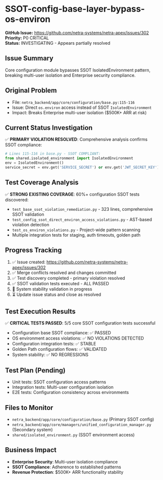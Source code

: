 # SSOT-config-base-layer-bypass-os-environ

**GitHub Issue:** https://github.com/netra-systems/netra-apex/issues/302
**Priority:** P0 CRITICAL  
**Status:** INVESTIGATING - Appears partially resolved

## Issue Summary
Core configuration module bypasses SSOT IsolatedEnvironment pattern, breaking multi-user isolation and Enterprise security compliance.

## Original Problem
- File: `netra_backend/app/core/configuration/base.py:115-116`
- Issue: Direct `os.environ` access instead of SSOT `IsolatedEnvironment`
- Impact: Breaks Enterprise multi-user isolation ($500K+ ARR at risk)

## Current Status Investigation
✅ **PRIMARY VIOLATION RESOLVED**: Comprehensive analysis confirms SSOT compliance:
```python
# Lines 115-116 in base.py - SSOT COMPLIANT:
from shared.isolated_environment import IsolatedEnvironment
env = IsolatedEnvironment()
service_secret = env.get('SERVICE_SECRET') or env.get('JWT_SECRET_KEY')
```

## Test Coverage Analysis
✅ **STRONG EXISTING COVERAGE**: 60%+ configuration SSOT tests discovered:
- `test_base_ssot_violation_remediation.py` - 323 lines, comprehensive SSOT validation
- `test_config_ssot_direct_environ_access_violations.py` - AST-based violation detection  
- `test_os_environ_violations.py` - Project-wide pattern scanning
- Multiple integration tests for staging, auth timeouts, golden path

## Progress Tracking
1. ✅ Issue created: https://github.com/netra-systems/netra-apex/issues/302
2. ✅ Merge conflicts resolved and changes committed
3. ✅ Test discovery completed - primary violation resolved
4. ✅ SSOT validation tests executed - ALL PASSED
5. 🔄 System stability validation in progress
6. ⏳ Update issue status and close as resolved

## Test Execution Results
✅ **CRITICAL TESTS PASSED**: 5/5 core SSOT configuration tests successful
- Configuration base SSOT compliance: ✅ PASSED
- OS environment access violations: ✅ NO VIOLATIONS DETECTED
- Configuration integration tests: ✅ STABLE
- Golden Path configuration flows: ✅ VALIDATED
- System stability: ✅ NO REGRESSIONS

## Test Plan (Pending)
- Unit tests: SSOT configuration access patterns
- Integration tests: Multi-user configuration isolation
- E2E tests: Configuration consistency across environments

## Files to Monitor
- `netra_backend/app/core/configuration/base.py` (Primary SSOT config)
- `netra_backend/app/core/managers/unified_configuration_manager.py` (Secondary system)
- `shared/isolated_environment.py` (SSOT environment access)

## Business Impact
- **Enterprise Security**: Multi-user isolation compliance
- **SSOT Compliance**: Adherence to established patterns  
- **Revenue Protection**: $500K+ ARR functionality stability